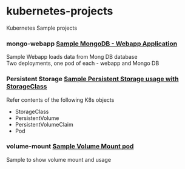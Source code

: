 # kubernetes-projects
Kubernetes Sample projects


### mongo-webapp [Sample MongoDB - Webapp Application](./mongo-webapp/README.md)
Sample Webapp loads data from Mong DB database  
Two deployments, one pod of each - webapp and Mongo DB  

### Persistent Storage  [Sample Persistent Storage usage with StorageClass](./vol-persistent-sample)
Refer contents of the following K8s objects     <br>
 * StorageClass        <br>
 * PersistentVolume    <br>
 * PersistentVolumeClaim   <br>
 * Pod                     <br>

### volume-mount [Sample Volume Mount pod](volume-sample.yaml)
Sample to show volume mount and usage

